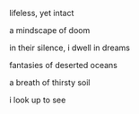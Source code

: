 lifeless, yet intact 

a mindscape of doom

in their silence, i dwell in dreams 

fantasies of deserted oceans 

a breath of thirsty soil 

i look up to see 
